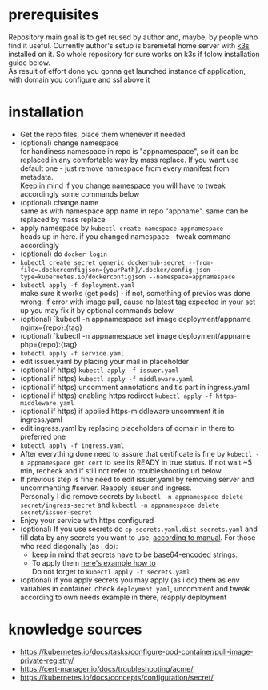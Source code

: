 # prerequisites

Repository main goal is to get reused by author and, maybe, by people who find it useful. Currently author's setup is baremetal home server with [k3s](https://k3s.io) installed on it. So whole repository for sure works on k3s if folow installation guide below.<br>
As result of effort done you gonna get launched instance of application, with domain you configure and ssl above it

# installation
- Get the repo files, place them whenever it needed
- (optional) change namespace<br>
for handiness namespace in repo is "appnamespace", so it can be replaced in any comfortable way by mass replace. If you want use default one - just remove namespace from every manifest from metadata.<br>
Keep in mind if you change namespace you will have to tweak accordingly some commands below
- (optional) change name<br>
same as with namespace app name in repo "appname". same can be replaced by mass replace
- apply namespace by `kubectl create namespace appnamespace`<br>
heads up in here. if you changed namespace - tweak command accordingly
- (optional) do `docker login`
- `kubectl create secret generic dockerhub-secret --from-file=.dockerconfigjson={yourPath}/.docker/config.json --type=kubernetes.io/dockerconfigjson --namespace=appnamespace`
- `kubectl apply -f deployment.yaml`<br>
make sure it works (get pods) - if not, something of previos was done wrong. If error with image pull, cause no latest tag expected in your set up you may fix it by optional commands below
- (optional) `kubectl -n appnamespace set image deployment/appname nginx={repo}:{tag}
- (optional) `kubectl -n appnamespace set image deployment/appname php={repo}:{tag}
- `kubectl apply -f service.yaml`
- edit issuer.yaml by placing your mail in placeholder
- (optional if https) `kubectl apply -f issuer.yaml`
- (optional if https) `kubectl apply -f middleware.yaml`
- (optional if https) uncomment annotations and tls part in ingress.yaml
- (optional if https) enabling https redirect `kubectl apply -f https-middleware.yaml`
- (optional if https) if applied https-middleware uncomment it in ingress.yaml
- edit ingress.yaml by replacing placeholders of domain in there to preferred one
- `kubectl apply -f ingress.yaml`
- After everything done need to assure that certificate is fine by `kubectl -n appnamespace get cert` to see its READY in true status. If not wait ~5 min, recheck and if still not refer to troubleshooting url below
- If previous step is fine need to edit issuer.yaml by removing server and uncommenting #server. Reapply issuer and ingress.<br>
Personally I did remove secrets by `kubectl -n appnamespace delete secret/ingress-secret` and `kubectl -n appnamespace delete secret/issuer-secret`
- Enjoy your service with https configured
- (optional) If you use secrets do `cp secrets.yaml.dist secrets.yaml` and fill data by any secrets you want to use, [according to manual](https://kubernetes.io/docs/concepts/configuration/secret/). For those who read diagonally (as i do):
  - keep in mind that secrets have to be [base64-encoded strings](https://kubernetes.io/docs/concepts/configuration/secret/#restriction-names-data).
  -  To apply them [here's example how to](https://kubernetes.io/docs/concepts/configuration/secret/#use-cases)<br />
Do not forget to `kubectl apply -f secrets.yaml`
- (optional) if you apply secrets you may apply (as i do) them as env variables in container. check `deployment.yaml`, uncomment and tweak according to own needs example in there, reapply deployment

# knowledge sources
- https://kubernetes.io/docs/tasks/configure-pod-container/pull-image-private-registry/
- https://cert-manager.io/docs/troubleshooting/acme/
- https://kubernetes.io/docs/concepts/configuration/secret/
